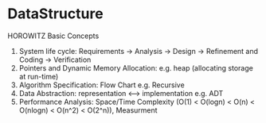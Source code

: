 # DataStructure

HOROWITZ Basic Concepts
1. System life cycle: Requirements -> Analysis -> Design -> Refinement and Coding -> Verification
2. Pointers and Dynamic Memory Allocation: e.g. heap (allocating storage at run-time)
3. Algorithm Specification: Flow Chart e.g. Recursive
4. Data Abstraction: representation <--> implementation e.g. ADT
5. Performance Analysis: Space/Time Complexity (O(1) < O(logn) < O(n) < O(nlogn) < O(n^2) < O(2^n)), Measurment

